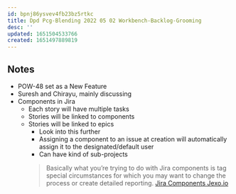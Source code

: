 ```yaml
---
id: bpnj86ysvev4fb23bz5rtkc
title: Dpd Pcg-Blending 2022 05 02 Workbench-Backlog-Grooming
desc: ''
updated: 1651504533766
created: 1651497889819
---
```


## Notes
- POW-48 set as a New Feature
- Suresh and Chirayu, mainly discussing 
- Components in Jira
  - Each story will have multiple tasks
  - Stories will be linked to components
  - Stories will be linked to epics
    - Look into this further
    - Assigning a component to an issue at creation will automatically assign it to the designated/default user
    - Can have kind of sub-projects
    > Basically what you’re trying to do with Jira components is tag special circumstances for which you may want to change the process or create detailed reporting.
    [Jira Components Jexo.io](https://jexo.io/blog/101-guide-to-jira-components/)
